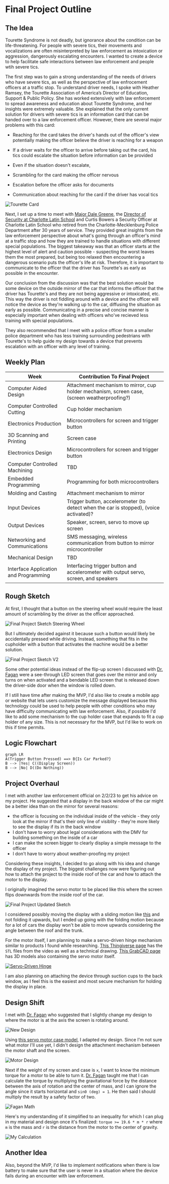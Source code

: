 # Final Project Outline

## The Idea

Tourette Syndrome is not deadly, but ignorance about the condition can be life-threatening. For people with severe tics, their movements and vocalizations are often misinterpreted by law enforcement as intoxication or aggression, dangerously escalating encounters. I wanted to create a device to help facilitate safe interactions between law enforcement and people wtih severe tics.

The first step was to gain a strong understanding of the needs of drivers who have severe tics, as well as the perspective of law enfrocement officers at a traffic stop. To understand driver needs, I spoke with Heather Ramsey, the Tourette Association of America’s Director of Education, Support & Public Policy. She has worked extensively with law enforcement to spread awareness and education about Tourette Syndrome, and her insights were extremely valuable. She explained that the only current solution for drivers with severe tics is an information card that can be handed over to a law enforcement officer. However, there are several major problems with this card:

- Reaching for the card takes the driver's hands out of the officer's view potentially making the officer believe the driver is reaching for a weapon
- If a driver waits for the officer to arrive before taking out the card, his tics could escalate the situation before information can be provided
- Even if the situation doesn't escalate, 

- Scrambling for the card making the officer nervous
- Escalation before the officer asks for documents
- Communication about reaching for the card if the driver has vocal tics

![Tourette Card](../../assets/images/stem/disability-forewarning-system/tourette-card.jpg)

Next, I set up a time to meet with [Major Dale Greene](https://www.linkedin.com/in/dale-greene-6501266b), the [Director of Security at Charlotte Latin School](https://www.charlottelatin.org/programs/safety) and Curtis Bowers a Security Officer at Charlotte Latin School who retired from the Charlotte-Mecklenburg Police Department after 30 years of service. They provided great insights from the law enforcement perspective about what's going through an officer's mind at a traffic stop and how they are trained to handle situations with different special populations. The biggest takeaway was that an officer starts at the highest level of alert and caution possible - suspecting the worst leaves them the most prepared, but being too relaxed then encountering a dangerous scenario puts the officer's life at risk. Therefore, it is important to communicate to the officer that the driver has Tourette's as early as possible in the encounter.

Our conclusion from the discussion was that the best solution would be some device on the outside mirror of the car that informs the officer that the driver has Tourette's and they are not being aggressive or intoxicated, etc. This way the driver is not fiddling around with a device and the officer will notice the device as they're walking up to the car, diffusing the situation as early as possible. Communicating in a precise and concise manner is especially important when dealing with officers who've recieved less training with special populations.

They also recommended that I meet with a police officer from a smaller police department who has less training surrounding pedestrians with Tourette's to help guide my design towards a device that prevents escalation with an officer with any level of training.

## Weekly Plan

|Week|Contribution To Final Project|
|---|---|
|Computer Aided Design|Attachment mechanism to mirror, cup holder mechanism, screen case, (screen weatherproofing?)|
|Computer Controlled Cutting|Cup holder mechanism|
|Electronics Production|Microcontrollers for screen and trigger button|
|3D Scanning and Printing|Screen case|
|Electronics Design|Microcontrollers for screen and trigger button|
|Computer Controlled Machining|TBD|
|Embedded Programming|Programming for both microcontrollers|
|Molding and Casting|Attachment mechanism to mirror|
|Input Devices|Trigger button, accelerometer (to detect when the car is stopped), (voice activated)?|
|Output Devices|Speaker, screen, servo to move up screen|
|Networking and Communications|SMS messaging, wireless communication from button to mirror microcontroller|
|Mechanical Design|TBD|
|Interface Application and Programming|Interfacing trigger button and accelerometer with output servo, screen, and speakers|

## Rough Sketch

At first, I thought that a button on the steering wheel would require the least amount of scrambling by the driver as the officer approached.

![Final Project Sketch Steering Wheel](../../assets/images/stem/disability-forewarning-system/final-project-sketch.jpg)

But I ultimately decided against it because such a button would likely be accidentally pressed while driving. Instead, something that fits in the cupholder with a button that activates the machine would be a better solution.

![Final Project Sketch V2](../../assets/images/stem/disability-forewarning-system/final-project-sketch-v2.jpg)

Some other potential ideas instead of the flip-up screen I discussed with [Dr. Fagan](https://mees.charlotte.edu/directory/terence-j-fagan) were a see-through LED screen that goes over the mirror and only turns on when activated and a bendable LED screen that is released down the driver-side door when the window is rolled down.

If I still have time after making the MVP, I'd also like to create a mobile app or website that lets users customize the message displayed because this technology could be used to help people with other conditions who may have difficulty communicating with law enforcement. Also, if possible I'd like to add some mechanism to the cup holder case that expands to fit a cup holder of any size. This is not necessary for the MVP, but I'd like to work on this if time permits.

## Logic Flowchart

```mermaid
graph LR
A(Trigger Button Pressed) ==> B{Is Car Parked?}
B --> |Yes| C((Display Screen))
B --> |No| D((Do Nothing))
```

## Project Overhaul

I met with another law enforcement official on 2/2/23 to get his advice on my project. He suggested that a display in the back window of the car might be a better idea than on the mirror for several reasons:

- the officer is focusing on the individual inside of the vehicle - they only look at the mirror if that's their only line of visiblity - they're more likely to see the display if its in the back window
- I don't have to worry about legal considerations with the DMV for building something on the inside of a car
- I can make the screen bigger to clearly display a simple message to the officer
- I don't have to worry about weather-proofing my project

Considering these insights, I decided to go along with his idea and change the display of my project. The biggest challenges now were figuring out how to attach the project to the inside roof of the car and how to attach the motor to the display.

I originally imagined the servo motor to be placed like this where the screen flips downwards from the inside roof of the car.

![Final Project Updated Sketch](../../assets/images/stem/disability-forewarning-system/updated-final-project-sketch.jpg)

I considered possibly moving the display with a sliding motion like [this](https://www.youtube.com/watch?v=aXFCkfvWTHs) and not folding it upwards, but I ended up going with the folding motion because for a lot of cars the display won't be able to move upwards considering the angle between the roof and the trunk.

For the motor itself, I am planning to make a servo-driven hinge mechanism similar to products I found while researching. [This Thingiverse page](https://www.thingiverse.com/thing:1323380/files) has the `STL` files from the video as well as a technical drawing. [This GrabCAD page](https://grabcad.com/library/servo-based-hinge-1) has 3D models also containing the servo motor itself.

[![Servo-Driven Hinge](../../assets/images/stem/disability-forewarning-system/servo-driven-hinge-vid-thumbnail.jpg)](https://www.youtube.com/watch?v=e58yMo2MXdY)

I am also planning on attaching the device through suction cups to the back window, as I feel this is the easiest and most secure mechanism for holding the display in place.

## Design Shift

I met with [Dr. Fagan](https://mees.charlotte.edu/directory/terence-j-fagan) who suggested that I slightly change my design to where the motor is at the axis the screen is rotating around.

![New Design](../../assets/images/stem/disability-forewarning-system/motor-image.jpg)

Using [this servo motor case model](https://cults3d.com/en/orders/53123748), I adapted my design. Since I'm not sure what motor I'll use yet, I didn't design the attachment mechanism between the motor shaft and the screen.

![Motor Design](../../assets/images/stem/disability-forewarning-system/motor-design.jpg)

Next if the weight of my screen and case is `x`, I want to know the minimum torque for a motor to be able to turn it. [Dr. Fagan](https://mees.charlotte.edu/directory/terence-j-fagan) taught me that I can calculate the torque by multiplying the gravitational force by the distance between the axis of rotation and the center of mass, and I can ignore the angle since it starts horizontal and `sin0 (deg) = 1`. He then said I should multiply the result by a safety factor of two.

![Fagan Math](../../assets/images/stem/disability-forewarning-system/n-fagan-math.jpg)

Here's my understanding of it simplified to an inequality for which I can plug in my material and design once it's finalized: `torque >= 19.6 * m * r` where `m` is the mass and `r` is the distance from the motor to the center of gravity.

![My Calculation](../../assets/images/stem/disability-forewarning-system/o-t-calc.jpg)

## Another Idea

Also, beyond the MVP, I'd like to implement notifications when there is low battery to make sure that the user is never in a situation where the device fails during an encounter with law enforcement.
